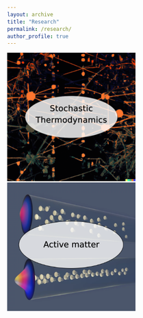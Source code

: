 ```yaml
---
layout: archive
title: "Research"
permalink: /research/
author_profile: true
---
```


[<img src='/images/StochTherm.png' width="300" height="300">](/research/stochastic_thermodynamics) [<img src='/images/BEC.png' width="300" height="300">](/research/stochastic_thermodynamics)
